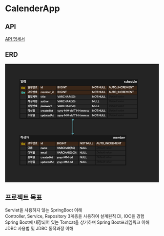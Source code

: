 # CalenderApp

## API
[API 명세서](https://documenter.getpostman.com/view/39417056/2sB2j7fAmn)

## ERD
![ERD 다이어그램](ERD.png)

## 프로젝트 목표  
Servlet을 사용하지 않는 SpringBoot 이해  
Controller, Service, Repository 3계층을 사용하여 설계원칙 DI, IOC을 경험  
Spring Boot에 내장되어 있는 Tomcat을 상기하며 Spring Boot프레임워크 이해  
JDBC 사용법 및 JDBC 동작과정 이해  
